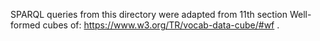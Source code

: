 SPARQL queries from this directory were adapted from 11th section Well-formed cubes of: https://www.w3.org/TR/vocab-data-cube/#wf .